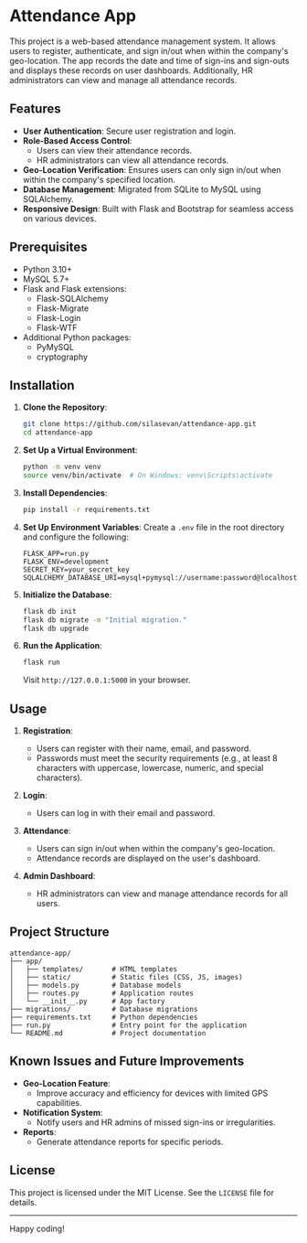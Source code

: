 # Attendance App

This project is a web-based attendance management system. It allows users to register, authenticate, and sign in/out when within the company's geo-location. The app records the date and time of sign-ins and sign-outs and displays these records on user dashboards. Additionally, HR administrators can view and manage all attendance records.

## Features

- **User Authentication**: Secure user registration and login.
- **Role-Based Access Control**:
  - Users can view their attendance records.
  - HR administrators can view all attendance records.
- **Geo-Location Verification**: Ensures users can only sign in/out when within the company's specified location.
- **Database Management**: Migrated from SQLite to MySQL using SQLAlchemy.
- **Responsive Design**: Built with Flask and Bootstrap for seamless access on various devices.

## Prerequisites

- Python 3.10+
- MySQL 5.7+
- Flask and Flask extensions:
  - Flask-SQLAlchemy
  - Flask-Migrate
  - Flask-Login
  - Flask-WTF
- Additional Python packages:
  - PyMySQL
  - cryptography

## Installation

1. **Clone the Repository**:
   ```bash
   git clone https://github.com/silasevan/attendance-app.git
   cd attendance-app
   ```

2. **Set Up a Virtual Environment**:
   ```bash
   python -m venv venv
   source venv/bin/activate  # On Windows: venv\Scripts\activate
   ```

3. **Install Dependencies**:
   ```bash
   pip install -r requirements.txt
   ```

4. **Set Up Environment Variables**:
   Create a `.env` file in the root directory and configure the following:
   ```env
   FLASK_APP=run.py
   FLASK_ENV=development
   SECRET_KEY=your_secret_key
   SQLALCHEMY_DATABASE_URI=mysql+pymysql://username:password@localhost/attendance_db
   ```

5. **Initialize the Database**:
   ```bash
   flask db init
   flask db migrate -m "Initial migration."
   flask db upgrade
   ```

6. **Run the Application**:
   ```bash
   flask run
   ```

   Visit `http://127.0.0.1:5000` in your browser.

## Usage

1. **Registration**:
   - Users can register with their name, email, and password.
   - Passwords must meet the security requirements (e.g., at least 8 characters with uppercase, lowercase, numeric, and special characters).

2. **Login**:
   - Users can log in with their email and password.

3. **Attendance**:
   - Users can sign in/out when within the company's geo-location.
   - Attendance records are displayed on the user's dashboard.

4. **Admin Dashboard**:
   - HR administrators can view and manage attendance records for all users.

## Project Structure

```
attendance-app/
├── app/
│   ├── templates/       # HTML templates
│   ├── static/          # Static files (CSS, JS, images)
│   ├── models.py        # Database models
│   ├── routes.py        # Application routes
│   └── __init__.py      # App factory
├── migrations/          # Database migrations
├── requirements.txt     # Python dependencies
├── run.py               # Entry point for the application
└── README.md            # Project documentation
```

## Known Issues and Future Improvements

- **Geo-Location Feature**:
  - Improve accuracy and efficiency for devices with limited GPS capabilities.
- **Notification System**:
  - Notify users and HR admins of missed sign-ins or irregularities.
- **Reports**:
  - Generate attendance reports for specific periods.

## License

This project is licensed under the MIT License. See the `LICENSE` file for details.

---

Happy coding!

